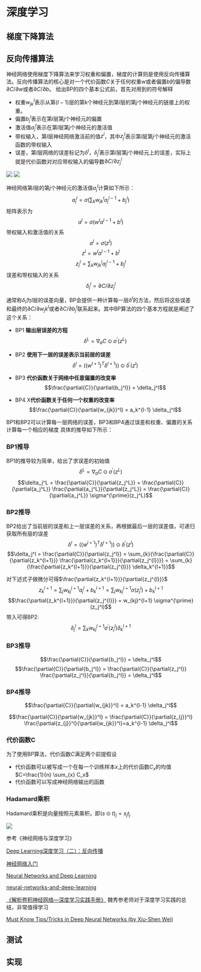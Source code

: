 # 深度学习

## 梯度下降算法

## 反向传播算法

神经网络使用梯度下降算法来学习权重和偏置，梯度的计算则是使用反向传播算法。反向传播算法的核心是对一个代价函数$C$关于任何权重$w$或者偏置$b$的偏导数$\partial{C} / \partial{w}$或者$\partial{C} / \partial{b}$。
给出BP的四个基本公式前，首先对用到的符号解释
- 权重$w_{jk}^{l}$表示从第$(l-1)$层的第k个神经元到第$l$层的第$j$个神经元的链接上的权重。
- 偏置$b_j^l$表示在第$l$层第$j$个神经元的偏置
- 激活值$a_j^l$表示在第$l$层第$j$个神经元的激活值
- 带权输入，第$l$层神经网络激活前的值$z^l$，其中$z_j^l$表示第$l$层第$j$个神经元的激活函数的带权输入
- 误差，第$l$层网络的误差标记为$\delta^l$，$\delta_j^l$表示第$l$层第$j$个神经元上的误差，实际上就是代价函数对对应带权输入的偏导数$\partial{C} / \partial{z_j^l}$

![](http://chenguanfuqq.gitee.io/tuquan/img_2018_3/layer_weight_symbol.png)
![](http://chenguanfuqq.gitee.io/tuquan/bias_symbol.png)

神经网络第$l$层的第$j$个神经元的激活值$a_j^l$计算如下所示：
$$a_j^l=\sigma(\sum_{k}{w_{jk}^l a_j^{l-1} + b_j^l})$$
矩阵表示为
$$a^l=\sigma(w^l a^{l-1} + b^l)$$
带权输入和激活值的关系
$$a^l=\sigma(z^l)$$
$$z^l=w^l a^{l-1} + b^l$$
$$z_j^l=\sum_{k}{w_{jk}^l a_j^{l-1} + b_j^l}$$
误差和带权输入的关系
$$\delta_j^l = \partial{C} / \partial{z_j^l}$$

通常称$\delta_l$为$l$层的误差向量，BP会提供一种计算每一层$\delta^l$的方法，然后将这些误差和最终的$\partial{C} / \partial{w_jk^l}$或者$\partial{C} / \partial{b_j^l}$联系起来。其中BP算法的四个基本方程就是阐述了这个关系：
- BP1 **输出层误差的方程**
$$\delta^L = \nabla_{a}{C} \odot \sigma^{\prime}(z^L)$$

- BP2 **使用下一层的误差表示当前层的误差**
$$\delta^l = ((w^{l+1})^T \delta^{l+1})) \odot \delta^{\prime}(z^l)$$

- BP3 **代价函数关于网络中任意偏置的改变率**
$$\frac{\partial{C}}{\partial{b_j^l}} = \delta_j^l$$

- BP4 X**代价函数关于任何一个权重的改变率**
$$\frac{\partial{C}}{\partial{w_{jk}}^l} = a_k^{l-1} \delta_j^l$$

BP1和BP2可以计算每一层网络的误差，BP3和BP4通过误差和权重、偏置的关系计算每一个相应的梯度
具体的推导如下所示：
### BP1推导
BP1的推导较为简单，给出了求误差的初始值
$$\delta^L = \nabla_{a}{C} \odot \sigma^{\prime}(z^L)$$
$$\delta_j^L = \frac{\partial{C}}{\partial{z_j^L}}  = \frac{\partial{C}}{\partial{a_j^L}} \frac{\partial{a_j^L}}{\partial{z_j^L}} = \frac{\partial{C}}{\partial{a_j^L}} \sigma^{\prime}(z_j^L)$$

### BP2推导
BP2给出了当前层的误差和上一层误差的关系，再根据最后一层的误差值，可递归获取所有层的误差
$$\delta^l = ((w^{l+1})^T \delta^{l+1})) \odot \delta^{\prime}(z^l)$$
$$\delta_j^l = \frac{\partial{C}}{\partial{z_j^l}} = \sum_{k}{\frac{\partial{C}}{\partial{z_k^{l+1}}} \frac{\partial{z_k^{l+1}}}{\partial{z_j^{l}}}} = \sum_{k}{\frac{\partial{z_k^{l+1}}}{\partial{z_j^{l}}} \delta_k^{l+1}}$$

对下述式子做微分可得$\frac{\partial{z_k^{l+1}}}{\partial{z_j^{l}}}$
$$z_k^{l+1} = \sum_{j}{w_{kj}^{l+1} a_j^l + b_k^{l+1}} = \sum_{j}{w_{kj}^{l+1} \sigma(z_j^l) + b_k^{l+1}}$$
$$\frac{\partial{z_k^{l+1}}}{\partial{z_j^{l}}} = w_{kj}^{l+1} \sigma^{\prime}(z_j^l)$$
带入可得BP2:
$$\delta_j^l = \sum_{k}{ w_{kj}^{l+1} \sigma^{\prime}(z_j^l) \delta_k^{l+1}}$$

### BP3推导

$$\frac{\partial{C}}{\partial{b_j^l}} = \delta_j^l$$
$$\frac{\partial{C}}{\partial{b_j^l}} = \frac{\partial{C}}{\partial{z_j^l}} \frac{\partial{z_j^l}}{\partial{b_j^l}} = \delta_j^l$$

### BP4推导
$$\frac{\partial{C}}{\partial{w_{jk}}^l} = a_k^{l-1} \delta_j^l$$

$$\frac{\partial{C}}{\partial{w_{jk}}^l} = \frac{\partial{C}}{\partial{z_{j}}^l} \frac{\partial{z_{j}}^l}{\partial{w_{jk}}^l}=a_k^{l-1} \delta_j^l$$



### 代价函数C
为了使用BP算法，代价函数$C$满足两个前提假设
- 代价函数可以被写成一个在每一个训练样本$x$上的代价函数$C_x$的均值$C=\frac{1}{n} \sum_{x} C_x$
- 代价函数可以写成神经网络输出的函数

### Hadamard乘积
Hadamard乘积是向量按照元素乘积，即$(s \odot t)_j = s_j t_j$

![](http://chenguanfuqq.gitee.io/tuquan/hadamard.png)

参考《神经网络与深度学习》

[Deep Learning深度学习（二）：反向传播](http://chansh518.github.io/deep%20learning/2016/08/08/Deep-Learning-Notes-Backpropagation.html)

[神经网络入门](http://www.ruanyifeng.com/blog/2017/07/neural-network.html)

[Neural Networks and Deep Learning](http://neuralnetworksanddeeplearning.com/index.html)

[neural-networks-and-deep-learning](https://github.com/mnielsen/neural-networks-and-deep-learning)

[《解析卷积神经网络—深度学习实践手册》](http://lamda.nju.edu.cn/weixs/book/CNN_book.html) 魏秀参老师对于深度学习实践的总结，非常值得学习

[Must Know Tips/Tricks in Deep Neural Networks (by Xiu-Shen Wei)](http://lamda.nju.edu.cn/weixs/project/CNNTricks/CNNTricks.html)

## 测试

## 实现














